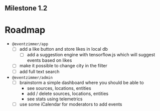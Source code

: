 Milestone 1.2
-------------

# Roadmap

- `@eventzimmer/app`
    - [ ] add a like button and store likes in local db
        - [ ] add a suggestion engine with tensorflow.js which will suggest events based on likes
    - [ ] make it possible to change city in the filter
    - [ ] add full text search
- `@eventzimmer/admin`
    - [ ] brainstorm a simple dashboard where you should be able to
        - see sources, locations, entities
        - add / delete sources, locations, entities
        - see stats using telemetrics
    - [ ] use some iCalendar for moderators to add events

